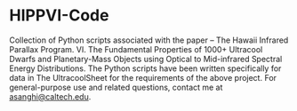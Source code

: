 # HIPPVI-Code
Collection of Python scripts associated with the paper – The Hawaii Infrared Parallax Program. VI. The Fundamental Properties of 1000+ Ultracool Dwarfs and Planetary-Mass Objects using Optical to Mid-infrared Spectral Energy Distributions. The Python scripts have been written specifically for data in The UltracoolSheet for the requirements of the above project. For general-purpose use and related questions, contact me at asanghi@caltech.edu.
